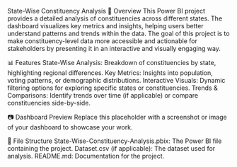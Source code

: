 State-Wise Constituency Analysis 
📝 Overview
This Power BI project provides a detailed analysis of constituencies across different states. The dashboard visualizes key metrics and insights, helping users better understand patterns and trends within the data.
The goal of this project is to make constituency-level data more accessible and actionable for stakeholders by presenting it in an interactive and visually engaging way.

📊 Features
State-Wise Analysis: Breakdown of constituencies by state, highlighting regional differences.
Key Metrics: Insights into population, voting patterns, or demographic distributions.
Interactive Visuals: Dynamic filtering options for exploring specific states or constituencies.
Trends & Comparisons: Identify trends over time (if applicable) or compare constituencies side-by-side.

📷 Dashboard Preview
Replace this placeholder with a screenshot or image of your dashboard to showcase your work.

📁 File Structure
State-Wise-Constituency-Analysis.pbix: The Power BI file containing the project.
Dataset.csv (if applicable): The dataset used for analysis.
README.md: Documentation for the project.
